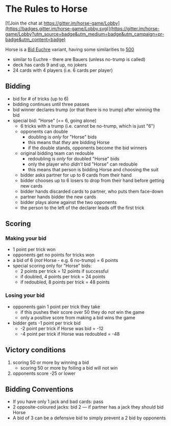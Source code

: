 # The Rules to Horse

[![Join the chat at https://gitter.im/horse-game/Lobby](https://badges.gitter.im/horse-game/Lobby.svg)](https://gitter.im/horse-game/Lobby?utm_source=badge&utm_medium=badge&utm_campaign=pr-badge&utm_content=badge)

Horse is a [Bid Euchre](https://en.wikipedia.org/wiki/Bid_Euchre) variant, having some similarities to [500](https://en.wikipedia.org/wiki/500_(card_game))

* similar to Euchre - there are Bauers (unless no-trump is called)
* deck has cards 9 and up, no jokers
* 24 cards with 4 players (i.e. 6 cards per player)

## Bidding
* bid for # of tricks (up to 6)
* bidding continues until three passes
* bid winner declares trump (or that there is no trump) after winning the bid
* special bid: "Horse" (== 6, going alone)
	* 6 tricks with a trump (i.e. cannot be no-trump, which is just "6")
	* opponents can double
		* doubling is *only* for "Horse" bids
		* this means that *they* are bidding Horse
		* if the double stands, opponents become the bid winners
	* original bidding team can redouble
		* redoubling is *only* for doubled "Horse" bids
		* only the player who *didn't* bid "Horse" can redouble
		* this means that person is bidding Horse and choosing the suit
	* bidder asks partner for up to 6 cards from their hand
	* bidder chooses up to 6 losers to drop from their hand before getting new cards
	* bidder hands discarded cards to partner, who puts them face-down
	* partner hands bidder the new cards
	* bidder plays alone against the two opponents
	* the person to the left of the declarer leads off the first trick

## Scoring
### Making your bid
* 1 point per trick won
* opponents get no points for tricks won
* a bid of 6 (*not* Horse - e.g. 6 no-trump) = 6 points
* special scoring only for "Horse" bids:
	* 2 points per trick = 12 points if successful
	* if doubled, 4 points per trick = 24 points
	* if redoubled, 8 points per trick = 48 points

### Losing your bid
* opponents gain 1 point per trick they take
	* if this pushes their score over 50 they do _not_ win the game
	* only a positive score from making a bid wins the game
* bidder gets -1 point per trick bid
	* -2 point per trick if Horse was bid = -12
	* -4 point per trick if Horse was redoubled = -48

## Victory conditions
1. scoring 50 or more by winning a bid
	* scoring 50 or more by foiling a bid will not win
1. opponents score -25 or lower

## Bidding Conventions
* If you have only 1 jack and bad cards: pass
* 2 opposite-coloured jacks: bid 2 — if partner has a jack they should bid Horse
* A bid of 3 can be a defensive bid to simply prevent a 2 bid by opponents
